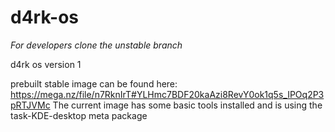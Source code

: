 # d4rk-os
*For developers clone the unstable branch*

d4rk os version 1

prebuilt stable image can be found here:
https://mega.nz/file/n7RknIrT#YLHmc7BDF20kaAzi8RevY0ok1q5s_IPOq2P3pRTJVMc
The current image has some basic tools installed and is using the task-KDE-desktop meta package
